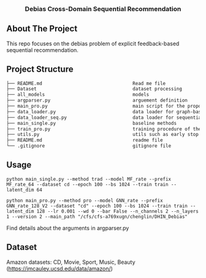 <!--
*** Thanks for checking out the Best-README-Template. If you have a suggestion
*** that would make this better, please fork the repo and create a pull request
*** or simply open an issue with the tag "enhancement".
*** Thanks again! Now go create something AMAZING! :D
-->

<!-- PROJECT LOGO -->
<br />
  <h3 align="center">Debias Cross-Domain Sequential Recommendation</h3>

<!-- TABLE OF CONTENTS -->
<!--<details open="open">-->
<!--  <summary>Table of Contents</summary>-->
<!--  <ol>-->
<!--    <li>-->
<!--      <a href="#about-the-project">About The Project</a>-->
<!--    </li>-->
<!--    <li>-->
<!--      <a href="#project-structure">Project Structure</a>-->
<!--    </li>-->
<!--    <li><a href="#usage">Usage</a></li>-->
<!--    <li><a href="#model-training-and-evaluation">Model Training and Evaluation</a></li>-->
<!--    <li><a href="#contact">Contact</a></li>-->
<!--  </ol>-->
<!--</details>-->



<!-- ABOUT THE PROJECT -->
## About The Project
This repo focuses on the debias problem of explicit feedback-based sequential recommendation. 

<!-- Project Structure -->
## Project Structure
```bash 
├── README.md                                 Read me file 
├── Dataset                                   dataset processing
├── all_models                                models 
├── argparser.py                              arguement definition
├── main_pro.py                               main script for the proposed method
├── data_loader.py                            data loader for graph-based recommendation
├── data_loader_seq.py                        data loader for sequential recommendation
├── main_single.py                            baseline methods 
├── train_pro.py                              training procedure of the proposed method 
├── utils.py                                  utils such as early stop function
├── README.md                                 readme file
└── .gitignore                                gitignore file
```

<!-- USAGE -->
## Usage
```commandline
python main_single.py --method trad --model MF_rate --prefix MF_rate_64 --dataset cd --epoch 100 --bs 1024 --train train --latent_dim 64    

python main_pro.py --method pro --model GNN_rate --prefix GNN_rate_128_V2 --dataset "cd" --epoch 100 --bs 1024 --train train --latent_dim 128 --lr 0.001 --wd 0 --bar False --n_channels 2 --n_layers 1 --version 2 --main_path "/cfs/cfs-a769xugn/chenglin/DHIN_Debias"
```
Find details about the arguments in argparser.py 

## Dataset 
Amazon datasets: CD, Movie, Sport, Music, Beauty (https://jmcauley.ucsd.edu/data/amazon/)
